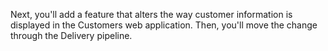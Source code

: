 Next, you'll add a feature that alters the way customer information is displayed in the Customers web application. Then, you'll move the change through the Delivery pipeline.
